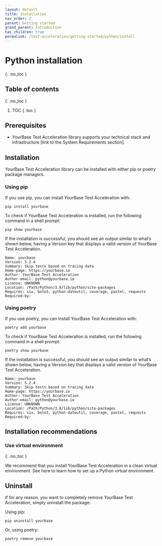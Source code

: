 ```yaml
---
layout: default
title: Installation
nav_order: 2
parent: Getting started
grand_parent: Introduction
has_children: true
permalink: /test-acceleration/getting-started/python/install
---
```


# Python installation
{: .no_toc }

## Table of contents
{: .no_toc }

1. TOC 
{ :toc }

## Prerequisites
- YourBase Test Acceleration library supports your technical stack and infrastructure [link to the System Requirements section].

## Installation

YourBase Test Acceleration library can be installed with either pip or poetry package managers.

### Using pip
If you use pip, you can install YourBase Test Acceleration with:

```pip install yourbase```

To check if YourBase Test Acceleration is installed, run the following command in a shell prompt:

```pip show yourbase```

If the installation is successful, you should see an output similar to what’s shown below, having a Version key that displays a valid version of YourBase Test Acceleration.
 
```
Name: yourbase
Version: 5.2.4
Summary: Skip tests based on tracing data
Home-page: https://yourbase.io
Author: YourBase Test Acceleration
Author-email: python@yourbase.io
License: UNKNOWN
Location: /Path/Python/3.8/lib/python/site-packages
Requires: six, boto3, python-dateutil, coverage, pastel, requests
Required-by:
```


### Using poetry
If you use poetry, you can install YourBase Test Acceleration with:

```poetry add yourbase```

To check if YourBase Test Acceleration is installed, run the following command in a shell prompt:

```poetry show yourbase```

If the installation is successful, you should see an output similar to what’s shown below, having a Version key that displays a valid version of YourBase Test Acceleration.

```
Name: yourbase
Version: 5.2.4
Summary: Skip tests based on tracing data
Home-page: https://yourbase.io
Author: YourBase Test Acceleration
Author-email: python@yourbase.io
License: UNKNOWN
Location: /Path/Python/3.8/lib/python/site-packages
Requires: six, boto3, python-dateutil, coverage, pastel, requests
Required-by:
```

## Installation recommendations

### Use virtual environment

{: .no_toc }

We recommend that you install YourBase Test Acceleration in a clean virtual environment. See here to learn how to set up a Python virtual environment.

## Uninstall
If for any reason, you want to completely remove YourBase Test Acceleration, simply uninstall the package:

Using pip: 

```pip uninstall yourbase```

Or, using poetry:

```poetry remove yourbase```



